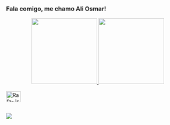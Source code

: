 ### Fala comigo, me chamo Ali Osmar!

<div align="center">
  <a href="https://github.com/aliosmarchehade">
  <img height="180em" src="https://github-readme-stats.vercel.app/api?username=aliosmarchehade&show_icons=true&theme=synthwave&include_all_commits=true&count_private=true"/>
  <img height="180em" src="https://github-readme-stats.vercel.app/api/top-langs/?username=aliosmarchehade&layout=compact&langs_count=7&theme=synthwave"/>
</div>

  <div style="display: inline_block"><br>
  <img align="center" alt="Rafa-Js" height="30" width="40" src="https://img.shields.io/badge/Java-ED8B00?style=for-the-badge&logo=java&logoColor=white">
  
  
</div>
  
  ##
  
  <div>
    <a href="https://www.instagram.com/aliosmarchehade/" target="_blank"><img src="https://img.shields.io/badge/-Instagram-%23E4405F?style=for-the-badge&logo=instagram&logoColor=white" target="_blank"></a>
  </div>
  
